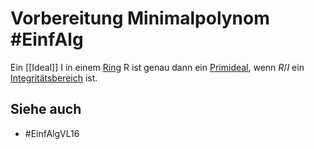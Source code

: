 # Vorbereitung Minimalpolynom #EinfAlg 
Ein [[Ideal]] I in einem [Ring](Einf.%20Alg/Definition/Ring.md) R ist genau dann ein [Primideal](Einf.%20Alg/Definition/Primideal.md), wenn $R/I$ ein [Integritätsbereich](Einf.%20Alg/Definition/Integrit%C3%A4tsbereich.md) ist.
## Siehe auch
- #EinfAlgVL16 